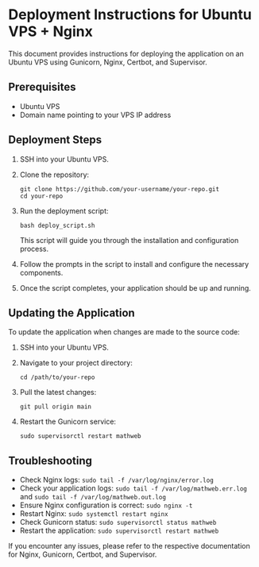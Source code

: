 # Deployment Instructions for Ubuntu VPS + Nginx

This document provides instructions for deploying the application on an Ubuntu VPS using Gunicorn, Nginx, Certbot, and Supervisor.

## Prerequisites

- Ubuntu VPS
- Domain name pointing to your VPS IP address

## Deployment Steps

1. SSH into your Ubuntu VPS.

2. Clone the repository:
   ```
   git clone https://github.com/your-username/your-repo.git
   cd your-repo
   ```

3. Run the deployment script:
   ```
   bash deploy_script.sh
   ```

   This script will guide you through the installation and configuration process.

4. Follow the prompts in the script to install and configure the necessary components.

5. Once the script completes, your application should be up and running.

## Updating the Application

To update the application when changes are made to the source code:

1. SSH into your Ubuntu VPS.

2. Navigate to your project directory:
   ```
   cd /path/to/your-repo
   ```

3. Pull the latest changes:
   ```
   git pull origin main
   ```

4. Restart the Gunicorn service:
   ```
   sudo supervisorctl restart mathweb
   ```

## Troubleshooting

- Check Nginx logs: `sudo tail -f /var/log/nginx/error.log`
- Check your application logs: `sudo tail -f /var/log/mathweb.err.log` and `sudo tail -f /var/log/mathweb.out.log`
- Ensure Nginx configuration is correct: `sudo nginx -t`
- Restart Nginx: `sudo systemctl restart nginx`
- Check Gunicorn status: `sudo supervisorctl status mathweb`
- Restart the application: `sudo supervisorctl restart mathweb`

If you encounter any issues, please refer to the respective documentation for Nginx, Gunicorn, Certbot, and Supervisor.
